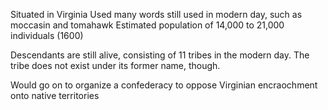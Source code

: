 Situated in Virginia
Used many words still used in modern day, such as moccasin and tomahawk
Estimated population of 14,000 to 21,000 individuals (1600)

Descendants are still alive, consisting of 11 tribes in the modern day. The tribe does not exist under its former name, though.

Would go on to organize a confederacy to oppose Virginian encraochment onto native territories